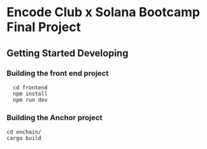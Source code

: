 # Encode Club x Solana Bootcamp Final Project

## Getting Started Developing
### Building the front end project
```
  cd frontend
  npm install
  npm run dev
```

### Building the Anchor project
```
cd onchain/
cargo build
```